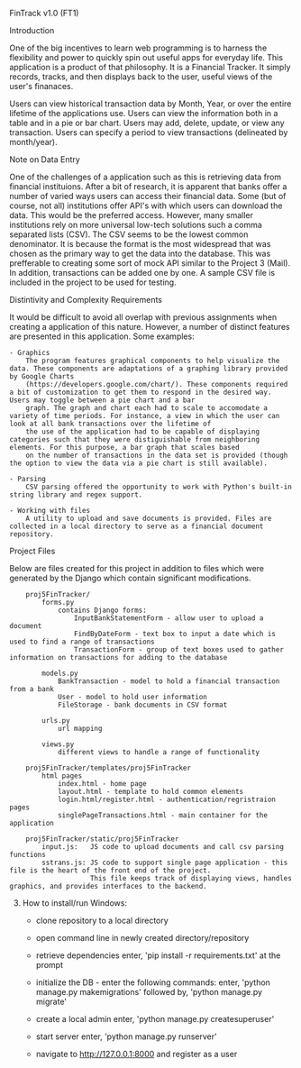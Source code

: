 FinTrack v1.0 (FT1)

Introduction

One of the big incentives to learn web programming is to harness the flexibility and power to quickly spin out useful apps for everyday life. 
This application is a product of that philosophy.  It is a Financial Tracker. It simply records, tracks, and then displays back to the user, useful views of the user's finanaces. 

Users can view historical transaction data by Month, Year, or over the entire lifetime of the applications use. Users can view the information both
in a table and in a pie or bar chart. Users may add, delete, update, or view any transaction. Users can specify a period to view transactions (delineated by month/year).


Note on Data Entry

One of the challenges of a application such as this is retrieving data from financial instituions. After a bit of research, it is apparent that banks offer a number of varied ways users
can access their financial data. Some (but of course, not all) institutions offer API's with which users can download the data. This would be the preferred access. However, many 
smaller institutions rely on more universal low-tech solutions such a comma separated lists (CSV). The CSV seems to be the lowest common denominator. It is because the format is the
most widespread that was chosen as the primary way to get the data into the database. This was prefferable to creating some sort of mock API similar to the Project 3 (Mail). 
In addition, transactions can be added one by one. A sample CSV file is included in the project to be used for testing.


Distintivity and Complexity Requirements

It would be difficult to avoid all overlap with previous assignments when creating a application of this nature. However, a number of distinct 
features are presented in this application. Some examples:
	
	- Graphics 
		The program features graphical components to help visualize the data. These components are adaptations of a graphing library provided by Google Charts 
		(https://developers.google.com/chart/). These components required a bit of customization to get them to respond in the desired way. Users may toggle between a pie chart and a bar 
		graph. The graph and chart each had to scale to accomodate a variety of time periods. For instance, a view in which the user can look at all bank transactions over the lifetime of 
		the use of the application had to be capable of displaying categories such that they were distiguishable from neighboring elements. For this purpose, a bar graph that scales based 
		on the number of transactions in the data set is provided (though the option to view the data via a pie chart is still available).
		
	- Parsing
		CSV parsing offered the opportunity to work with Python's built-in string library and regex support. 
		
	- Working with files
		A utility to upload and save documents is provided. Files are collected in a local directory to serve as a financial document repository.


Project Files 

Below are files created for this project in addition to files which were generated by the Django which contain significant
	modifications.
	
		proj5FinTracker/
			forms.py
				contains Django forms:
					InputBankStatementForm - allow user to upload a document
					FindByDateForm - text box to input a date which is used to find a range of transactions
					TransactionForm - group of text boxes used to gather information on transactions for adding to the database
				
			models.py	
				BankTransaction - model to hold a financial transaction from a bank
				User - model to hold user information
				FileStorage - bank documents in CSV format
			
			urls.py
				url mapping
			
			views.py
				different views to handle a range of functionality
			
		proj5FinTracker/templates/proj5FinTracker
			html pages
				index.html - home page
				layout.html - template to hold common elements
				login.html/register.html - authentication/regristraion pages
				singlePageTransactions.html - main container for the application
			
		proj5FinTracker/static/proj5FinTracker
			input.js: 	JS code to upload documents and call csv parsing functions
			sstrans.js:	JS code to support single page application - this file is the heart of the front end of the project.
						This file keeps track of displaying views, handles graphics, and provides interfaces to the backend.
			
				
3. How to install/run
	Windows:
	- clone repository to a local directory
	- open command line in newly created directory/repository
	- retrieve dependencies
		enter, 'pip install -r requirements.txt' at the prompt
	- initialize the DB - enter the following commands:
		enter, 'python manage.py makemigrations'
		followed by,  'python manage.py migrate'
	- create a local admin
		enter, 'python manage.py createsuperuser'
	- start server
		enter, 'python manage.py runserver'
		
	- navigate to http://127.0.0.1:8000 and register as a user
		
				
		
		

	
 
		